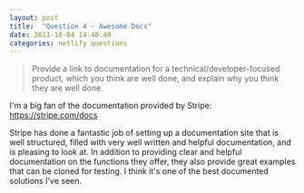 ```yaml
---
layout: post
title:  "Question 4 - Awesome Docs"
date: 2021-10-04 14:40:48
categories: netlify questions
---
```

<p><blockquote>Provide a link to documentation for a technical/developer-focused product, which you think are well done, and explain why you think they are well done.</blockquote></p>
<p>I'm a big fan of the documentation provided by Stripe: <a href="https://stripe.com/docs">https://stripe.com/docs</a><p>
<p>Stripe has done a fantastic job of setting up a documentation site that is well structured, filled with very well written and helpful documentation, and is pleasing to look at. In addition to providing clear and helpful documentation on the functions they offer, they also provide great examples that can be cloned for testing. I think it's one of the best documented solutions I've seen.</p>
